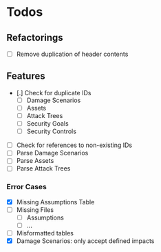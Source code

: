 # Todos

## Refactorings

* [ ] Remove duplication of header contents

## Features

* [.] Check for duplicate IDs
  * [ ] Damage Scenarios
  * [ ] Assets
  * [ ] Attack Trees
  * [ ] Security Goals
  * [ ] Security Controls
* [ ] Check for references to non-existing IDs
* [ ] Parse Damage Scenarios
* [ ] Parse Assets
* [ ] Parse Attack Trees

### Error Cases

* [x] Missing Assumptions Table
* [ ] Missing Files
  * [ ] Assumptions
  * [ ] ...
* [ ] Misformatted tables
* [x] Damage Scenarios: only accept defined impacts